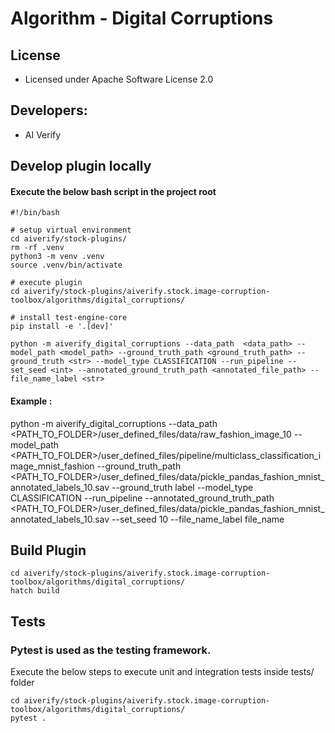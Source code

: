# Algorithm - Digital Corruptions

## License
* Licensed under Apache Software License 2.0

## Developers:
* AI Verify

## Develop plugin locally
#### Execute the below bash script in the project root
```
#!/bin/bash

# setup virtual environment
cd aiverify/stock-plugins/
rm -rf .venv
python3 -m venv .venv
source .venv/bin/activate

# execute plugin
cd aiverify/stock-plugins/aiverify.stock.image-corruption-toolbox/algorithms/digital_corruptions/

# install test-engine-core 
pip install -e '.[dev]'

python -m aiverify_digital_corruptions --data_path  <data_path> --model_path <model_path> --ground_truth_path <ground_truth_path> --ground_truth <str> --model_type CLASSIFICATION --run_pipeline --set_seed <int> --annotated_ground_truth_path <annotated_file_path> --file_name_label <str>

```
#### Example : 
python -m aiverify_digital_corruptions --data_path  <PATH_TO_FOLDER>/user_defined_files/data/raw_fashion_image_10  --model_path <PATH_TO_FOLDER>/user_defined_files/pipeline/multiclass_classification_image_mnist_fashion --ground_truth_path <PATH_TO_FOLDER>/user_defined_files/data/pickle_pandas_fashion_mnist_annotated_labels_10.sav --ground_truth label --model_type CLASSIFICATION --run_pipeline --annotated_ground_truth_path <PATH_TO_FOLDER>/user_defined_files/data/pickle_pandas_fashion_mnist_annotated_labels_10.sav --set_seed 10 --file_name_label file_name

## Build Plugin
```
cd aiverify/stock-plugins/aiverify.stock.image-corruption-toolbox/algorithms/digital_corruptions/
hatch build
```
## Tests
### Pytest is used as the testing framework.
Execute the below steps to execute unit and integration tests inside tests/ folder
```
cd aiverify/stock-plugins/aiverify.stock.image-corruption-toolbox/algorithms/digital_corruptions/
pytest .
```
